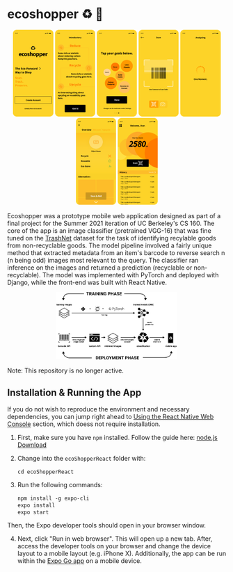 

# ecoshopper ♻️ 🛒

<p align="center" >
  <img src="assets/frame-1.png" width="auto" height=200px style="display: inline;">
  <img src="assets/frame-2.png" width="auto" height=200px style="display: inline;">
  <img src="assets/frame-3.png" width="auto" height=200px style="display: inline;">
  <img src="assets/frame-4.png" width="auto" height=200px style="display: inline;">
  <img src="assets/frame-5.png" width="auto" height=200px style="display: inline;">
  <img src="assets/frame-6.png" width="auto" height=200px style="display: inline;">
  <img src="assets/frame-7.png" width="auto" height=200px style="display: inline;">
  <div>


Ecoshopper was a prototype mobile web application designed as part of a final project for the Summer 2021 iteration of UC Berkeley's CS 160. The core of the app is an image classifier (pretrained VGG-16) that was fine tuned on the [TrashNet](https://github.com/garythung/trashnet#trashnet) dataset for the task of identifying recylable goods from non-recyclable goods. The model pipeline involved a fairly unique method that extracted metadata from an item's barcode to reverse search n (n being odd) images most relevant to the query. The classifier ran inference on the images and returned a prediction (recyclable or non-recyclable). The model was implemented with PyTorch and deployed with Django, while the front-end was built with React Native.

<div style="text-align: center">
  <img src="assets/pipeline.png" width="55%" height="auto">
</div>
</div>

Note: This repository is no longer active.</div>



## Installation & Running the App

If you do not wish to reproduce the environment and necessary dependencies, you can jump right ahead to [Using the React Native Web Console](#use-the-react-native-web-console) section, which doess not require installation.

1. First, make sure you have `npm` installed. Follow the guide here: [node.js Download](https://nodejs.org/en/download/)

2. Change into the `ecoShopperReact` folder with:

   ```
   cd ecoShopperReact
   ```

3. Run the following commands:

   ```
   npm install -g expo-cli
   expo install
   expo start
   ```

Then, the Expo developer tools should open in your browser window.

4. Next, click "Run in web browser". This will open up a new tab. After, access the developer tools on your browser and change the device layout to a mobile layout (e.g. iPhone X). Additionally, the app can be run within the [Expo Go app](https://expo.dev/tools#client) on a mobile device.
